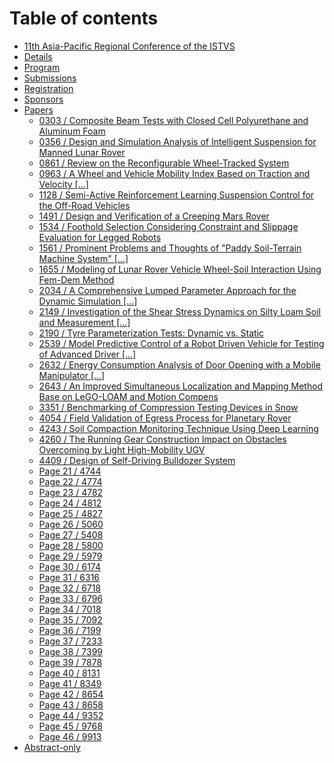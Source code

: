 # Table of contents

* [11th Asia-Pacific Regional Conference of the ISTVS](README.md)
* [Details](details.md)
* [Program](program/README.md)
* [Submissions](submissions.md)
* [Registration](registration.md)
* [Sponsors](sponsors.md)
* [Papers](program/papers.md)
  * [0303 / Composite Beam Tests with Closed Cell Polyurethane and Aluminum Foam](papers/0303-composite-beam-tests-with-closed-cell-polyurethane-and-aluminum-foam.md)
  * [0356 / Design and Simulation Analysis of Intelligent Suspension for Manned Lunar Rover](papers/0356-design-and-simulation-analysis-of-intelligent-suspension-for-manned-lunar-rover.md)
  * [0861 / Review on the Reconfigurable Wheel-Tracked System](papers/0861-review-on-the-reconfigurable-wheel-tracked-system.md)
  * [0963 / A Wheel and Vehicle Mobility Index Based on Traction and Velocity \[...\]](papers/a-wheel-and-vehicle-mobility-index-based-on-traction-and-velocity-for-optimization-of-mobility-perfo.md)
  * [1128 / Semi-Active Reinforcement Learning Suspension Control for the Off-Road Vehicles](papers/page-5.md)
  * [1491 / Design and Verification of a Creeping Mars Rover](papers/page-6.md)
  * [1534 / Foothold Selection Considering Constraint and Slippage Evaluation for Legged Robots](papers/page-7.md)
  * [1561 / Prominent Problems and Thoughts of "Paddy Soil-Terrain Machine System" \[...\]](papers/page-8.md)
  * [1655 / Modeling of Lunar Rover Vehicle Wheel-Soil Interaction Using Fem-Dem Method](papers/1655.md)
  * [2034 / A Comprehensive Lumped Parameter Approach for the Dynamic Simulation \[...\]](papers/2034.md)
  * [2149 / Investigation of the Shear Stress Dynamics on Silty Loam Soil and Measurement \[...\]](papers/page-11.md)
  * [2190 / Tyre Parameterization Tests: Dynamic vs. Static](papers/page-12.md)
  * [2539 / Model Predictive Control of a Robot Driven Vehicle for Testing of Advanced Driver \[...\]](papers/page-13.md)
  * [2632 / Energy Consumption Analysis of Door Opening with a Mobile Manipulator \[...\]](papers/2632-energy-consumption-analysis-of-door-opening-with-a-mobile-manipulator-....md)
  * [2643 / An Improved Simultaneous Localization and Mapping Method Base on LeGO-LOAM and Motion Compens](papers/page-15.md)
  * [3351 / Benchmarking of Compression Testing Devices in Snow](papers/page-16.md)
  * [4054 / Field Validation of Egress Process for Planetary Rover](papers/page-17.md)
  * [4243 / Soil Compaction Monitoring Technique Using Deep Learning](papers/page-18.md)
  * [4260 / The Running Gear Construction Impact on Obstacles Overcoming by Light High-Mobility UGV](papers/page-19.md)
  * [4409 / Design of Self-Driving Bulldozer System](papers/page-20.md)
  * [Page 21 / 4744](papers/page-21.md)
  * [Page 22 / 4774](papers/page-22.md)
  * [Page 23 / 4782](papers/page-23.md)
  * [Page 24 / 4812](papers/page-24.md)
  * [Page 25 / 4827](papers/page-25.md)
  * [Page 26 / 5060](papers/page-26.md)
  * [Page 27 / 5408](papers/page-27.md)
  * [Page 28 / 5800](papers/page-28.md)
  * [Page 29 / 5979](papers/page-29.md)
  * [Page 30 / 6174](papers/page-30.md)
  * [Page 31 / 6316](papers/page-31.md)
  * [Page 32 / 6718](papers/page-32.md)
  * [Page 33 / 6796](papers/6796.md)
  * [Page 34 / 7018](papers/page-34.md)
  * [Page 35 / 7092](papers/page-35.md)
  * [Page 36 / 7199](papers/page-36.md)
  * [Page 37 / 7233](papers/page-37.md)
  * [Page 38 / 7399](papers/page-38.md)
  * [Page 39 / 7878](papers/page-39.md)
  * [Page 40 / 8131](papers/page-40.md)
  * [Page 41 / 8349](papers/page-41.md)
  * [Page 42 / 8654](papers/page-42.md)
  * [Page 43 / 8658](papers/page-43.md)
  * [Page 44 / 9352](papers/page-44.md)
  * [Page 45 / 9768](papers/page-45.md)
  * [Page 46 / 9913](papers/page-46.md)
* [Abstract-only](program/abstract-only.md)
